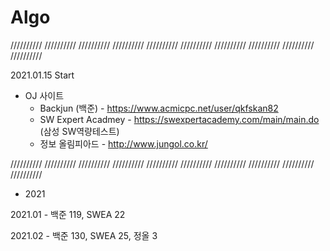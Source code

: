 # Algo

 ////////// ////////// ////////// ////////// ////////// ////////// ////////// ////////// ////////// //////////

2021.01.15 Start

* OJ 사이트
  * Backjun (백준) - https://www.acmicpc.net/user/qkfskan82
  * SW Expert Acadmey - https://swexpertacademy.com/main/main.do    (삼성 SW역량테스트)
  * 정보 올림피아드 - http://www.jungol.co.kr/
 
 ////////// ////////// ////////// ////////// ////////// ////////// ////////// ////////// ////////// //////////
 
 * 2021

2021.01 - 백준 119, SWEA 22

2021.02 - 백준 130, SWEA 25, 정올 3

